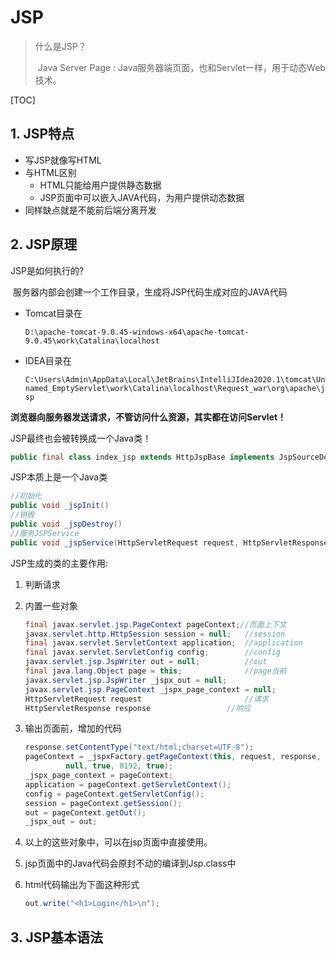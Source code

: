 # JSP

> 什么是JSP？
>
> ​		Java Server Page : Java服务器端页面，也和Servlet一样，用于动态Web技术。

[TOC]

## 1. JSP特点

- 写JSP就像写HTML
- 与HTML区别
  - HTML只能给用户提供静态数据
  - JSP页面中可以嵌入JAVA代码，为用户提供动态数据
- 同样缺点就是不能前后端分离开发



## 2. JSP原理

JSP是如何执行的?

​		服务器内部会创建一个工作目录，生成将JSP代码生成对应的JAVA代码

- Tomcat目录在

  `D:\apache-tomcat-9.0.45-windows-x64\apache-tomcat-9.0.45\work\Catalina\localhost`

- IDEA目录在

  `C:\Users\Admin\AppData\Local\JetBrains\IntelliJIdea2020.1\tomcat\Unnamed_EmptyServlet\work\Catalina\localhost\Request_war\org\apache\jsp`

**浏览器向服务器发送请求，不管访问什么资源，其实都在访问Servlet！**

JSP最终也会被转换成一个Java类！

```java
public final class index_jsp extends HttpJspBase implements JspSourceDependent, JspSourceImports
```

JSP本质上是一个Java类

```java
//初始化
public void _jspInit() 
//销毁
public void _jspDestroy()
//服务JSPService
public void _jspService(HttpServletRequest request, HttpServletResponse response) throws IOException, ServletException
```

JSP生成的类的主要作用:

1. 判断请求

2. 内置一些对象

   ```java
   final javax.servlet.jsp.PageContext pageContext;//页面上下文
   javax.servlet.http.HttpSession session = null;	//session
   final javax.servlet.ServletContext application;	//application
   final javax.servlet.ServletConfig config;		//config
   javax.servlet.jsp.JspWriter out = null;			//out
   final java.lang.Object page = this;				//page当前
   javax.servlet.jsp.JspWriter _jspx_out = null;	
   javax.servlet.jsp.PageContext _jspx_page_context = null;
   HttpServletRequest request						//请求
   HttpServletResponse response					//响应
   ```

3. 输出页面前，增加的代码

   ```java
   response.setContentType("text/html;charset=UTF-8");
   pageContext = _jspxFactory.getPageContext(this, request, response,
            null, true, 8192, true);
   _jspx_page_context = pageContext;
   application = pageContext.getServletContext();
   config = pageContext.getServletConfig();
   session = pageContext.getSession();
   out = pageContext.getOut();
   _jspx_out = out;
   ```

4. 以上的这些对象中，可以在jsp页面中直接使用。

5. jsp页面中的Java代码会原封不动的编译到Jsp.class中

6. html代码输出为下面这种形式

   ```java
   out.write("<h1>Login</h1>\n");
   ```



## 3. JSP基本语法

